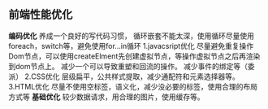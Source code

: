 ## 前端性能优化
**编码优化**
养成一个良好的写代码习惯，
循环嵌套不能太深，使用循环尽量使用foreach，switch等，避免使用for...in循环
1.javacsript优化
	尽量避免重复操作Dom节点，可以使用createElment先创建虚拟节点，等操作虚拟节点之后再渲染到dom节点上。
	减少一个可以导致重塑和回流的操作。
	减少事件的绑定等（委派）
2.CSS优化
层级扁平，公共样式提取，减少通配符和元素选择器等。
3.HTML优化
尽量不使用空标签，语义化，减少没必要的标签，使用合理的布局方式等
**基础优化**
较少数据请求，用合理的图片，使用缓存等。
